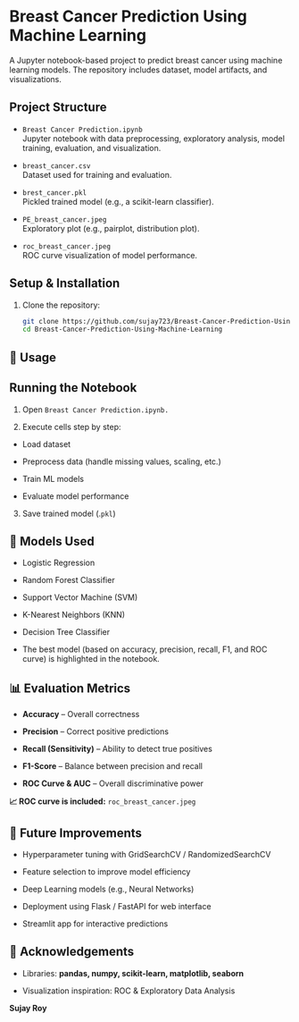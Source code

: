 # Breast Cancer Prediction Using Machine Learning

A Jupyter notebook-based project to predict breast cancer using machine learning models. The repository includes dataset, model artifacts, and visualizations.

## Project Structure

- `Breast Cancer Prediction.ipynb`  
  Jupyter notebook with data preprocessing, exploratory analysis, model training, evaluation, and visualization.

- `breast_cancer.csv`  
  Dataset used for training and evaluation.

- `brest_cancer.pkl`  
  Pickled trained model (e.g., a scikit-learn classifier).

- `PE_breast_cancer.jpeg`  
  Exploratory plot (e.g., pairplot, distribution plot).

- `roc_breast_cancer.jpeg`  
  ROC curve visualization of model performance.

## Setup & Installation

1. Clone the repository:
   ```bash
   git clone https://github.com/sujay723/Breast-Cancer-Prediction-Using-Machine-Learning.git
   cd Breast-Cancer-Prediction-Using-Machine-Learning

## 🚀 Usage
## Running the Notebook

1. Open `Breast Cancer Prediction.ipynb.`

2. Execute cells step by step:

 - Load dataset

 - Preprocess data (handle missing values, scaling, etc.)

 - Train ML models

 - Evaluate model performance

3. Save trained model (.`pkl`)



## 🧠 Models Used

- Logistic Regression

- Random Forest Classifier

- Support Vector Machine (SVM)

- K-Nearest Neighbors (KNN)

- Decision Tree Classifier

- The best model (based on accuracy, precision, recall, F1, and ROC curve) is highlighted in the notebook.


## 📊 Evaluation Metrics

- **Accuracy** – Overall correctness

- **Precision** – Correct positive predictions

- **Recall (Sensitivity)** – Ability to detect true positives

- **F1-Score** – Balance between precision and recall

- **ROC Curve & AUC** – Overall discriminative power

**📈 ROC curve is included:** `roc_breast_cancer.jpeg`


## 🔮 Future Improvements

- Hyperparameter tuning with GridSearchCV / RandomizedSearchCV

- Feature selection to improve model efficiency

- Deep Learning models (e.g., Neural Networks)

- Deployment using Flask / FastAPI for web interface

- Streamlit app for interactive predictions


## 📖 Acknowledgements
- Libraries:  **pandas, numpy, scikit-learn, matplotlib, seaborn**

- Visualization inspiration: ROC & Exploratory Data Analysis



**Sujay Roy**

   
